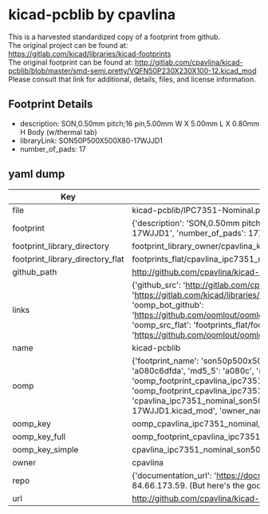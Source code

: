 # kicad-pcblib by cpavlina  
This is a harvested standardized copy of a footprint from github.  
The original project can be found at:  
https://gitlab.com/kicad/libraries/kicad-footprints  
The original footprint can be found at:
http://gitlab.com/cpavlina/kicad-pcblib/blob/master/smd-semi.pretty/VQFN50P230X230X100-12.kicad_mod
Please consult that link for additional, details, files, and license information.  
## Footprint Details
* description: SON,0.50mm pitch;16 pin,5.00mm W X 5.00mm L X 0.80mm H Body (w/thermal tab)  
* libraryLink: SON50P500X500X80-17WJJD1  
* number_of_pads: 17  
## yaml dump  
| Key | Value |  
| --- | --- |  
| file | kicad-pcblib/IPC7351-Nominal.pretty/SON50P500X500X80-17WJJD1.kicad_mod |  
| footprint | {'description': 'SON,0.50mm pitch;16 pin,5.00mm W X 5.00mm L X 0.80mm H Body (w/thermal tab)', 'libraryLink': 'SON50P500X500X80-17WJJD1', 'number_of_pads': 17} |  
| footprint_library_directory | footprint_library_owner/cpavlina_kicad-pcblib |  
| footprint_library_directory_flat | footprints_flat/cpavlina_ipc7351_nominal_son50p500x500x80_17wjjd1/working |  
| github_path | http://github.com/cpavlina/kicad-pcblib/blob/master/IPC7351-Nominal.pretty/SON50P500X500X80-17WJJD1.kicad_mod |  
| links | {'github_src': 'http://gitlab.com/cpavlina/kicad-pcblib/blob/master/smd-semi.pretty/VQFN50P230X230X100-12.kicad_mod', 'github_src_repo': 'https://gitlab.com/kicad/libraries/kicad-footprints', 'oomp_bot': 'footprints/cpavlina_ipc7351_nominal_son50p500x500x80_17wjjd1/working', 'oomp_bot_github': 'https://github.com/oomlout/oomlout_oomp_footprint_bot/tree/main/footprints/cpavlina_ipc7351_nominal_son50p500x500x80_17wjjd1/working', 'oomp_src_flat': 'footprints_flat/footprints_flat/cpavlina_ipc7351_nominal_son50p500x500x80_17wjjd1/working', 'oomp_src_flat_github': 'https://github.com/oomlout/oomlout_oomp_footprint_src/tree/main/footprints_flat/cpavlina_ipc7351_nominal_son50p500x500x80_17wjjd1/working'} |  
| name | kicad-pcblib |  
| oomp | {'footprint_name': 'son50p500x500x80_17wjjd1', 'library_name': 'ipc7351_nominal', 'md5': 'a080c6dfda2bab372a4cad199f813ff0', 'md5_10': 'a080c6dfda', 'md5_5': 'a080c', 'md5_6': 'a080c6', 'oomp_key': 'oomp_cpavlina_ipc7351_nominal_son50p500x500x80_17wjjd1', 'oomp_key_extra': 'oomp_footprint_cpavlina_ipc7351_nominal_son50p500x500x80_17wjjd1', 'oomp_key_full': 'oomp_footprint_cpavlina_ipc7351_nominal_son50p500x500x80_17wjjd1_a080c6', 'oomp_key_simple': 'cpavlina_ipc7351_nominal_son50p500x500x80_17wjjd1', 'original_filename': 'kicad-pcblib/IPC7351-Nominal.pretty/SON50P500X500X80-17WJJD1.kicad_mod', 'owner_name': 'cpavlina'} |  
| oomp_key | oomp_cpavlina_ipc7351_nominal_son50p500x500x80_17wjjd1 |  
| oomp_key_full | oomp_footprint_cpavlina_ipc7351_nominal_son50p500x500x80_17wjjd1 |  
| oomp_key_simple | cpavlina_ipc7351_nominal_son50p500x500x80_17wjjd1 |  
| owner | cpavlina |  
| repo | {'documentation_url': 'https://docs.github.com/rest/overview/resources-in-the-rest-api#rate-limiting', 'message': "API rate limit exceeded for 84.66.173.59. (But here's the good news: Authenticated requests get a higher rate limit. Check out the documentation for more details.)"} |  
| url | http://github.com/cpavlina/kicad-pcblib |  

